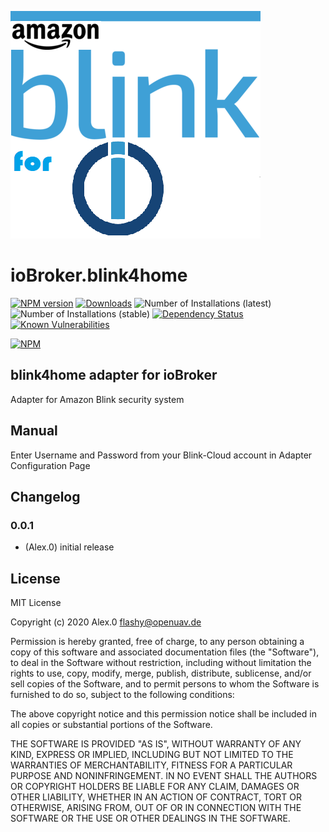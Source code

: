 ![Logo](admin/blink4home.png)
# ioBroker.blink4home

[![NPM version](http://img.shields.io/npm/v/iobroker.blink4home.svg)](https://www.npmjs.com/package/iobroker.blink4home)
[![Downloads](https://img.shields.io/npm/dm/iobroker.blink4home.svg)](https://www.npmjs.com/package/iobroker.blink4home)
![Number of Installations (latest)](http://iobroker.live/badges/blink4home-installed.svg)
![Number of Installations (stable)](http://iobroker.live/badges/blink4home-stable.svg)
[![Dependency Status](https://img.shields.io/david/Flashy-GER/iobroker.blink4home.svg)](https://david-dm.org/Flashy-GER/iobroker.blink4home)
[![Known Vulnerabilities](https://snyk.io/test/github/Flashy-GER/ioBroker.blink4home/badge.svg)](https://snyk.io/test/github/Flashy-GER/ioBroker.blink4home)

[![NPM](https://nodei.co/npm/iobroker.blink4home.png?downloads=true)](https://nodei.co/npm/iobroker.blink4home/)

## blink4home adapter for ioBroker

Adapter for Amazon Blink security system

## Manual

Enter Username and Password from your Blink-Cloud account in Adapter Configuration Page

## Changelog

### 0.0.1
* (Alex.0) initial release

## License
MIT License

Copyright (c) 2020 Alex.0 <flashy@openuav.de>

Permission is hereby granted, free of charge, to any person obtaining a copy
of this software and associated documentation files (the "Software"), to deal
in the Software without restriction, including without limitation the rights
to use, copy, modify, merge, publish, distribute, sublicense, and/or sell
copies of the Software, and to permit persons to whom the Software is
furnished to do so, subject to the following conditions:

The above copyright notice and this permission notice shall be included in all
copies or substantial portions of the Software.

THE SOFTWARE IS PROVIDED "AS IS", WITHOUT WARRANTY OF ANY KIND, EXPRESS OR
IMPLIED, INCLUDING BUT NOT LIMITED TO THE WARRANTIES OF MERCHANTABILITY,
FITNESS FOR A PARTICULAR PURPOSE AND NONINFRINGEMENT. IN NO EVENT SHALL THE
AUTHORS OR COPYRIGHT HOLDERS BE LIABLE FOR ANY CLAIM, DAMAGES OR OTHER
LIABILITY, WHETHER IN AN ACTION OF CONTRACT, TORT OR OTHERWISE, ARISING FROM,
OUT OF OR IN CONNECTION WITH THE SOFTWARE OR THE USE OR OTHER DEALINGS IN THE
SOFTWARE.